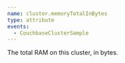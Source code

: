 ```yaml
---
name: cluster.memoryTotalInBytes
type: attribute
events:
  - CouchbaseClusterSample
---
```


The total RAM on this cluster, in bytes.